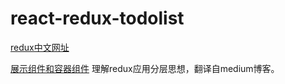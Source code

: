 # react-redux-todolist
[redux中文网址](http://www.redux.org.cn/)

[展示组件和容器组件](https://github.com/xsteadybcgo/react-redux-todolist/blob/master/presentational%26container%20component.md) 理解redux应用分层思想，翻译自medium博客。

